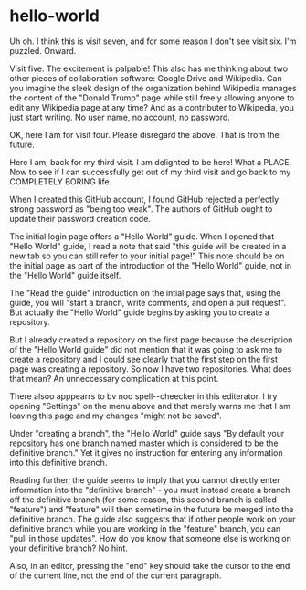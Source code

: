 # hello-world
Uh oh. I think this is visit seven, and for some reason I don't see visit six. I'm puzzled. Onward.

Visit five. The excitement is palpable! This also has me thinking about two other pieces of collaboration software: Google Drive and Wikipedia. Can you imagine the sleek design of the organization behind Wikipedia manages the content of the "Donald Trump" page while still freely allowing anyone to edit any Wikipedia page at any time? And as a contributer to Wikipedia, you just start writing. No user name, no account, no password.

OK, here I am for visit four. Please disregard the above. That is from the future.

Here I am, back for my third visit. I am delighted to be here! What a PLACE. Now to see if I can successfully get out of my third visit and go back to my COMPLETELY BORING life.

When I created this GitHub account, I found GitHub rejected a perfectly strong password as "being too weak". The authors of GitHub ought to update their password creation code.

The initial login page offers a "Hello World" guide. When I opened that "Hello World" guide, I read a note that said "this guide will be created in a new tab so you can still refer to your initial page!" This note should be on the initial page as part of the introduction of the "Hello World" guide, not in the "Hello World" guide itself.

The "Read the guide" introduction on the intial page says that, using the guide, you will "start a branch, write comments, and open a pull request". But actually the "Hello World" guide begins by asking you to create a repository.

But I already created a repository on the first page because the description of the "Hello World guide" did not mention that it was going to ask me to create a repository and I could see clearly that the first step on the first page was creating a repository. So now I have two repositories. What does that mean? An unneccessary complication at this point.

There alsoo apppearrs to bv noo spell--cheecker in this editerator. I try opening "Settings" on the menu above and that merely warns me that I am leaving this page and my changes "might not be saved".

Under "creating a branch", the "Hello World" guide says "By default your repository has one branch named master which is considered to be the definitive branch." Yet it gives no instruction for entering any information into this definitive branch. 

Reading further, the guide seems to imply that you cannot directly enter information into the "definitive branch" - you must instead create a branch off the definitive branch (for some reason, this second branch is called "feature") and "feature" will then sometime in the future be merged into the definitive branch. The guide also suggests that if other people work on your definitive branch while you are working in the "feature" branch, you can "pull in those updates". How do you know that someone else is working on your definitive branch? No hint.

Also, in an editor, pressing the "end" key should take the cursor to the end of the current line, not the end of the current paragraph.
